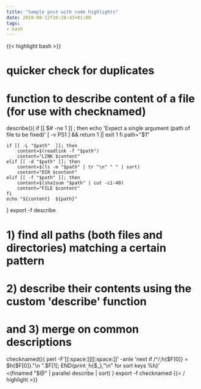 ```yaml
---
title: "Sample post with code highlights"
date: 2018-08-12T16:28:43+01:00
tags: 
- bash
---
```


{{< highlight bash >}}
# quicker check for duplicates
# function to describe content of a file (for use with checknamed)
describe(){
    if [[ $# -ne 1 ]] ; then
        echo 'Expect a single argument (path of file to be fixed)'
        [ -v PS1 ] && return 1 || exit 1
    fi
    path="$1"

    if [[ -L "$path"  ]]; then
        content=$(readlink -f "$path")
        content="LINK $content"
    elif [[ -d "$path" ]]; then
        content=$(ls -m "$path" | tr "\n" " " | sort)
        content="DIR $content"
    elif [[ -f "$path" ]]; then
        content=$(sha1sum "$path" | cut -c1-40)
        content="FILE $content"
    fi
    echo "${content}  ${path}"
}
export -f describe

# 1) find all paths (both files and directories) matching a certain pattern
# 2) describe their contents using the custom 'describe' function
# and 3) merge on common descriptions
checknamed(){
    perl -F'[[:space:]][[:space:]]' -anle 'next if /^$/;$h{$F[0]} = $h{$F[0]}."\n ".$F[1];
        END{print $_,$h{$_},"\n" for sort keys %h}' \
    <(finamed "$@" | parallel describe | sort)
}
export -f checknamed
{{< / highlight >}}
